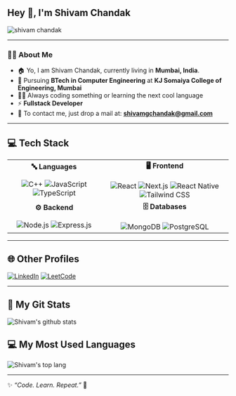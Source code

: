 ## Hey 👋, I'm Shivam Chandak
<img src="https://komarev.com/ghpvc/?username=shivamgchandak&label=🕵️&color=blue" alt="shivam chandak" />

---

### 👨‍💻 About Me
- 🏠 Yo, I am Shivam Chandak, currently living in **Mumbai, India**.
- 📝 Pursuing **BTech in Computer Engineering** at **KJ Somaiya College of Engineering, Mumbai**  
- 👨‍💻 Always coding something or learning the next cool language  
- ⚡ **Fullstack Developer**  
- 🤝 To contact me, just drop a mail at: **[shivamgchandak@gmail.com](mailto:shivamgchandak@gmail.com)**  

---

## 💻 Tech Stack  

<table>
  <tr>
    <td align="center"><b>🔤 Languages</b><br><br>
      <img src="https://skillicons.dev/icons?i=cpp" title="C++" />
      <img src="https://skillicons.dev/icons?i=javascript" title="JavaScript" />
      <img src="https://skillicons.dev/icons?i=typescript" title="TypeScript" />
    </td>
    <td align="center"><b>🖥️ Frontend</b><br><br>
      <img src="https://skillicons.dev/icons?i=react" title="React" />
      <img src="https://skillicons.dev/icons?i=nextjs" title="Next.js" />
      <img src="https://skillicons.dev/icons?i=react" title="React Native" />
      <img src="https://skillicons.dev/icons?i=tailwind" title="Tailwind CSS" />
    </td>
  </tr>
  <tr>
    <td align="center"><b>⚙️ Backend</b><br><br>
      <img src="https://skillicons.dev/icons?i=nodejs" title="Node.js" />
      <img src="https://skillicons.dev/icons?i=express" title="Express.js" />
    </td>
    <td align="center"><b>🗄️ Databases</b><br><br>
      <img src="https://skillicons.dev/icons?i=mongodb" title="MongoDB" />
      <img src="https://skillicons.dev/icons?i=postgres" title="PostgreSQL" />
    </td>
  </tr>
</table>

---

## 🌐 Other Profiles
[![LinkedIn](https://img.shields.io/badge/LinkedIn-blue?logo=linkedin&logoColor=white)](https://linkedin.com/in/shivamgchandak)
[![LeetCode](https://img.shields.io/badge/LeetCode-orange?logo=leetcode&logoColor=white)](https://leetcode.com/shivamgchandak)

---

## 🚀 My Git Stats
![Shivam's github stats](https://github-readme-stats.vercel.app/api?username=shivamgchandak&show_icons=true&theme=radical)

## 💻 My Most Used Languages
![Shivam's top lang](https://github-readme-stats.vercel.app/api/top-langs/?username=shivamgchandak&layout=compact)

---

✨ *“Code. Learn. Repeat.”* 🚀
